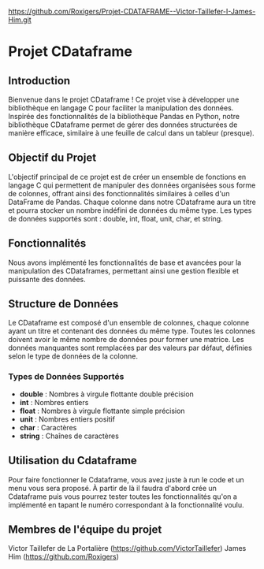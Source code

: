  https://github.com/Roxigers/Projet-CDATAFRAME--Victor-Taillefer-I-James-Him.git

# Projet CDataframe

## Introduction

Bienvenue dans le projet CDataframe ! Ce projet vise à développer une bibliothèque en langage C pour faciliter la manipulation des données. Inspirée des fonctionnalités de la bibliothèque Pandas en Python, notre bibliothèque CDataframe permet de gérer des données structurées de manière efficace, similaire à une feuille de calcul dans un tableur (presque).

## Objectif du Projet

L'objectif principal de ce projet est de créer un ensemble de fonctions en langage C qui permettent de manipuler des données organisées sous forme de colonnes, offrant ainsi des fonctionnalités similaires à celles d'un DataFrame de Pandas. Chaque colonne dans notre CDataframe aura un titre et pourra stocker un nombre indéfini de données du même type. Les types de données supportés sont : double, int, float, unit, char, et string.

## Fonctionnalités

Nous avons implémenté les fonctionnalités de base et avancées pour la manipulation des CDataframes, permettant ainsi une gestion flexible et puissante des données.

## Structure de Données

Le CDataframe est composé d'un ensemble de colonnes, chaque colonne ayant un titre et contenant des données du même type. Toutes les colonnes doivent avoir le même nombre de données pour former une matrice. Les données manquantes sont remplacées par des valeurs par défaut, définies selon le type de données de la colonne.

### Types de Données Supportés

- **double** : Nombres à virgule flottante double précision
- **int** : Nombres entiers
- **float** : Nombres à virgule flottante simple précision
- **unit** : Nombres entiers positif
- **char** : Caractères
- **string** : Chaînes de caractères

## Utilisation du Cdataframe

Pour faire fonctionner le Cdataframe, vous avez juste à run le code et un menu vous sera proposé. À partir de là il faudra d'abord crée un Cdataframe puis vous pourrez tester toutes les fonctionnalités qu'on a implémenté en tapant le numéro correspondant à la fonctionnalité voulu.

## Membres de l'équipe du projet

Victor Taillefer de La Portalière (https://github.com/VictorTaillefer)
James Him (https://github.com/Roxigers)
